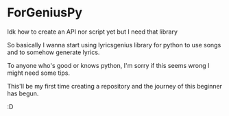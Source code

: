 # ForGeniusPy
Idk how to create an API nor script yet but I need that library

So basically I wanna start using lyricsgenius library for python to use songs
and to somehow generate lyrics.

To anyone who's good or knows python, I'm sorry if this seems wrong I might need some tips.

This'll be my first time creating a repository and the journey of this beginner has begun.

:D
